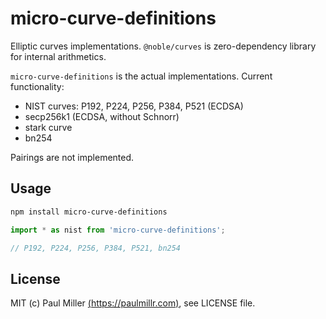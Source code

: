 # micro-curve-definitions

Elliptic curves implementations. `@noble/curves` is zero-dependency library for internal arithmetics.

`micro-curve-definitions` is the actual implementations. Current functionality:

- NIST curves: P192, P224, P256, P384, P521 (ECDSA)
- secp256k1 (ECDSA, without Schnorr)
- stark curve
- bn254

Pairings are not implemented.

## Usage

```sh
npm install micro-curve-definitions
```

```ts
import * as nist from 'micro-curve-definitions';

// P192, P224, P256, P384, P521, bn254
```

## License

MIT (c) Paul Miller [(https://paulmillr.com)](https://paulmillr.com), see LICENSE file.
